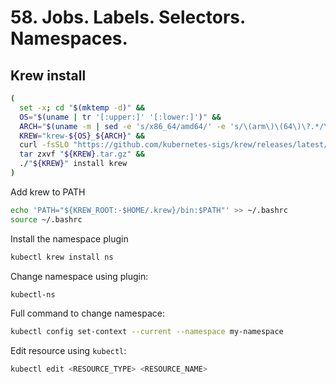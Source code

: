 # 58. Jobs. Labels. Selectors. Namespaces.

## Krew install 
```bash
(
  set -x; cd "$(mktemp -d)" &&
  OS="$(uname | tr '[:upper:]' '[:lower:]')" &&
  ARCH="$(uname -m | sed -e 's/x86_64/amd64/' -e 's/\(arm\)\(64\)\?.*/\1\2/' -e 's/aarch64$/arm64/')" &&
  KREW="krew-${OS}_${ARCH}" &&
  curl -fsSLO "https://github.com/kubernetes-sigs/krew/releases/latest/download/${KREW}.tar.gz" &&
  tar zxvf "${KREW}.tar.gz" &&
  ./"${KREW}" install krew
)
```
Add krew to PATH
```bash
echo 'PATH="${KREW_ROOT:-$HOME/.krew}/bin:$PATH"' >> ~/.bashrc
source ~/.bashrc
```

Install the namespace plugin 
```bash
kubectl krew install ns
```
Change namespace using plugin:
```bash
kubectl-ns
```

Full command to change namespace:
```bash
kubectl config set-context --current --namespace my-namespace
```

Edit resource using `kubectl`:
```bash
kubectl edit <RESOURCE_TYPE> <RESOURCE_NAME> 
```
